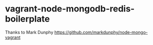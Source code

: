 vagrant-node-mongodb-redis-boilerplate
======================================

Thanks to Mark Dunphy https://github.com/markdunphy/node-mongo-vagrant